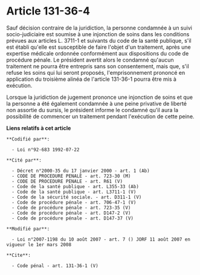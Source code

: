 # Article 131-36-4

Sauf décision contraire de la juridiction, la personne condamnée à un suivi socio-judiciaire est soumise à une injonction de
soins dans les conditions prévues aux articles L. 3711-1 et suivants du code de la santé publique, s'il est établi qu'elle
est susceptible de faire l'objet d'un traitement, après une expertise médicale ordonnée conformément aux dispositions du code
de procédure pénale. Le président avertit alors le condamné qu'aucun traitement ne pourra être entrepris sans son
consentement, mais que, s'il refuse les soins qui lui seront proposés, l'emprisonnement prononcé en application du troisième
alinéa de l'article 131-36-1 pourra être mis à exécution. 

Lorsque la juridiction de jugement prononce une injonction de soins et que la personne a été également condamnée à une peine
privative de liberté non assortie du sursis, le président informe le condamné qu'il aura la possibilité de commencer un
traitement pendant l'exécution de cette peine.

**Liens relatifs à cet article**

	**Codifié par**:

	  - Loi n°92-683 1992-07-22

	**Cité par**:

	  - Décret n°2000-35 du 17 janvier 2000 - art. 1 (Ab)
	  - CODE DE PROCEDURE PENALE - art. 723-30 (M)
	  - CODE DE PROCEDURE PENALE - art. R61 (V)
	  - Code de la santé publique - art. L355-33 (Ab)
	  - Code de la santé publique - art. L3711-1 (V)
	  - Code de la sécurité sociale. - art. D311-1 (V)
	  - Code de procédure pénale - art. 706-47-1 (V)
	  - Code de procédure pénale - art. 723-35 (V)
	  - Code de procédure pénale - art. D147-2 (V)
	  - Code de procédure pénale - art. D147-37 (V)

	**Modifié par**:

	  - Loi n°2007-1198 du 10 août 2007 - art. 7 () JORF 11 août 2007 en vigueur le 1er mars 2008

	**Cite**:

	  - Code pénal - art. 131-36-1 (V)
